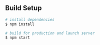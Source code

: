 ## Build Setup

```bash
# install dependencies
$ npm install

# build for production and launch server
$ npm start
```